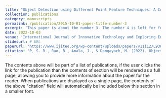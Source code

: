 ```yaml
---
title: "Object Detection using Different Point Feature Techniques: A Comparative Analysis"
collection: publications
category: manuscripts
permalink: /publication/2015-10-01-paper-title-number-3
excerpt: 'This paper is about the number 3. The number 4 is left for future work.'
date: 2022-10-03
venue: 'International Journal of Innovative Technology and Exploring Engineering (IJITEE)'
slidesurl: # URL
paperurl: 'https://www.ijitee.org/wp-content/uploads/papers/v11i12/L930811111222.pdf'
citation: 'P, S. R., Rao, B., Anala, J., & Dangayach, M. (2022). Object Detection using Different Point Feature Techniques: A Comparative Analysis. In International Journal of Innovative Technology and Exploring Engineering (Vol. 11, Issue 12, pp. 1–4). Blue Eyes Intelligence Engineering and Sciences Engineering and Sciences Publication - BEIESP. https://doi.org/10.35940/ijitee.l9308.11111222'
---
```


The contents above will be part of a list of publications, if the user clicks the link for the publication than the contents of section will be rendered as a full page, allowing you to provide more information about the paper for the reader. When publications are displayed as a single page, the contents of the above "citation" field will automatically be included below this section in a smaller font.
